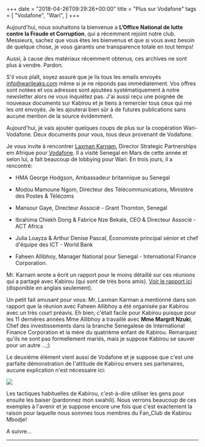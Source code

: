 +++
date = "2018-04-26T09:29:26+00:00"
title = "Plus sur Vodafone"
tags = [
    "Vodafone",
    "Wari",
]
+++

Aujourd'hui, nous souhaitons la bienvenue a **L’Office National de lutte contre la Fraude et Corruption**, qui a récemment rejoint notre club. Messieurs, sachez que vous êtes les bienvenus et que si vous avez besoin de quelque chose, je vous garantis une transparence totale en tout temps!

<!--more-->

Aussi, à cause des matériaux récemment obtenus, ces archives ne sont plus à vendre. Pardon.

S'il vous plaît, soyez assuré que je lis tous les emails envoyés info@warileaks.com même si je ne réponds pas immédiatement. Vos offres sont notées et vos adresses sont ajoutées systématiquement à notre newsletter alors ne vous inquiétez pas. J'ai aussi reçu une poignée de nouveaux documents sur Kabirou et je tiens à remercier tous ceux qui me les ont envoyés. Je les ajouterai bien sûr à de futures publications sans aucune mention de la source évidemment.

Aujourd'hui, je vais ajouter quelques coups de plus sur la coopération Wari-Vodafone. Deux documents pour vous, tous deux provenant de Vodafone.

Je vous invite à rencontrer [Laxman Karnam](mailto:laxman.karnam@vodafone.com), Director Strategic Partnerships em Afrique pour [Vodafone](https://www.vodafone.com/). Il a visité Senegal en Mars de cette année et selon lui, a fait beaucoup de lobbying pour Wari. En trois jours, il a rencontré:

- HMA George Hodgson, Ambassadeur britannique au Senegal

- Modou Mamoune Ngom, Directeur des Télécommunications, Ministère des Postes & Télécoms

- Mansour Gaye, Directeur Associé - Grant Thornton, Senegal

- Ibrahima Chiekh Dong & Fabrice Nze Bekale, CEO & Directeur Associé - ACT Africa

- Julia Loayza & Arthur Denise Pascal, Économiste principal sénior et chef d'équipe des ICT - World Bank

- Faheen Allibhoy, Manager National pour Senegal - International Finance Corporation.

Mr. Karnam wrote a écrit un rapport pour le moins détaillé sur ces réunions qui a partagé avec Kabirou (qui sont de très bons amis). [Voir le rapport ici](https://res.cloudinary.com/vincentstradic/image/upload/v1524484343/postseven/Senegal_Visit_-_notes_March_2018_ver_1.0.pdf) (disponible en anglais seulement).

Un petit fait amusant pour vous: Mr. Laxman Karman a mentionné dans son rapport que la réunion avec Faheen Allibhoy a été organisée par Kabirou avec un très court préavis. Eh bien, c'était facile pour Kabirou puisque pour les 11 dernières années Mme Allibhoy a travaillé avec **Mme Margrit Nzuki**, Chef des investissements dans la branche Senegalese de International Finance Corporation et la mère du quatrième enfant de Kabirou. Remarquez qu'ils ne sont pas formellement mariés, mais je suppose Kabirou se sauver pour un autre ...;)

Le deuxième élément vient aussi de Vodafone et je suppose que c'est une parfaite démonstration de l'attitude de Kabirou envers ses partenaires, aucune explication n'est nécessaire ici:

<div class="container" style="width:auto">
  <a target="blank" href="https://res.cloudinary.com/vincentstradic/image/upload/v1524484275/postseven/seven_pic_1.jpg">
    <img src="https://res.cloudinary.com/vincentstradic/image/upload/v1524484275/postseven/seven_pic_1.jpg" style="max-width:100%">
  </a>
</div>
<p>
Les tactiques habituelles de Kabirou, c'est-à-dire utiliser les gens pour ensuite les baiser (pardonnez mon swahili). Nous verrons beaucoup de ces exemples à l'avenir et je suppose encore une fois que c'est exactement la raison pour laquelle nous sommes tous membres du Fan_Club de Kabirou Mbodje!

A suivre...

<hr>
